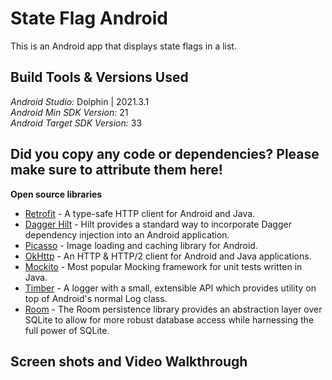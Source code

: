 # State Flag Android

This is an Android app that displays state flags in a list.

Build Tools & Versions Used
----

*Android Studio:* Dolphin | 2021.3.1 <br />
*Android Min SDK Version:* 21 <br />
*Android Target SDK Version:* 33

Did you copy any code or dependencies? Please make sure to attribute them here!
---

**Open source libraries**

- [Retrofit](http://square.github.io/retrofit/) - A type-safe HTTP client for Android and Java.
- [Dagger Hilt](https://dagger.dev/hilt/) - Hilt provides a standard way to incorporate Dagger dependency injection into an Android application.
- [Picasso](http://square.github.io/picasso/) - Image loading and caching library for Android.
- [OkHttp](http://square.github.io/okhttp/) - An HTTP & HTTP/2 client for Android and Java applications.
- [Mockito](https://github.com/mockito/mockito) - Most popular Mocking framework for unit tests written in Java.
- [Timber](https://github.com/JakeWharton/timber) - A logger with a small, extensible API which provides utility on top of Android's normal Log class.
- [Room](https://developer.android.com/training/data-storage/room) - The Room persistence library provides an abstraction layer over SQLite to allow for more robust database access while harnessing the full power of SQLite.

Screen shots and Video Walkthrough
----
